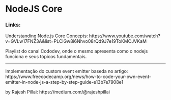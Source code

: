 <h1>NodeJS Core</h1>

<h3>Links:</h3>

<p>Understanding Node.js Core Concepts: https://www.youtube.com/watch?v=GVLw17FNZ3A&list=PLCiGw8i6Nhvo08rQd9J7e19ToKMCJVKaM</p>
<p>Playlist do canal Cododev, onde o mesmo apresenta como o nodejs funciona e seus tópicos fundamentais.</p>

<hr>

<p>Implementação do custom event emitter baseda no artigo: https://www.freecodecamp.org/news/how-to-code-your-own-event-emitter-in-node-js-a-step-by-step-guide-e13b7e7908e1</p>
<p>by Rajesh Pillai: https://medium.com/@rajeshpillai</p>
